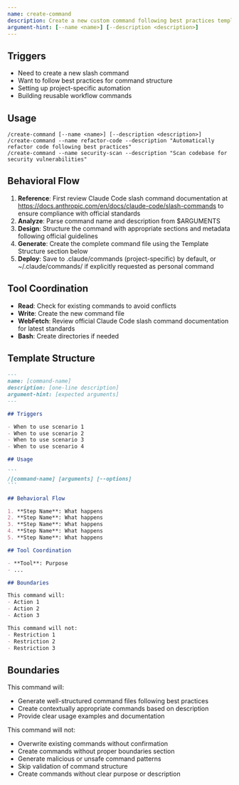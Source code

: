```yaml
---
name: create-command
description: Create a new custom command following best practices template
argument-hint: [--name <name>] [--description <description>]
---
```


## Triggers

- Need to create a new slash command
- Want to follow best practices for command structure
- Setting up project-specific automation
- Building reusable workflow commands

## Usage

```
/create-command [--name <name>] [--description <description>]
/create-command --name refactor-code --description "Automatically refactor code following best practices"
/create-command --name security-scan --description "Scan codebase for security vulnerabilities"
```

## Behavioral Flow

1. **Reference**: First review Claude Code slash command documentation at https://docs.anthropic.com/en/docs/claude-code/slash-commands to ensure compliance with official standards
2. **Analyze**: Parse command name and description from $ARGUMENTS
3. **Design**: Structure the command with appropriate sections and metadata following official guidelines
4. **Generate**: Create the complete command file using the Template Structure section below
5. **Deploy**: Save to .claude/commands (project-specific) by default, or ~/.claude/commands/ if explicitly requested as personal command

## Tool Coordination

- **Read**: Check for existing commands to avoid conflicts
- **Write**: Create the new command file
- **WebFetch**: Review official Claude Code slash command documentation for latest standards
- **Bash**: Create directories if needed

## Template Structure

````markdown
---
name: [command-name]
description: [one-line description]
argument-hint: [expected arguments]
---

## Triggers

- When to use scenario 1
- When to use scenario 2
- When to use scenario 3
- When to use scenario 4

## Usage

```
/[command-name] [arguments] [--options]
```

## Behavioral Flow

1. **Step Name**: What happens
2. **Step Name**: What happens
3. **Step Name**: What happens
4. **Step Name**: What happens
5. **Step Name**: What happens

## Tool Coordination

- **Tool**: Purpose
- ...

## Boundaries

This command will:
- Action 1
- Action 2
- Action 3

This command will not:
- Restriction 1
- Restriction 2
- Restriction 3
````

## Boundaries

This command will:
- Generate well-structured command files following best practices
- Create contextually appropriate commands based on description
- Provide clear usage examples and documentation

This command will not:
- Overwrite existing commands without confirmation
- Create commands without proper boundaries section
- Generate malicious or unsafe command patterns
- Skip validation of command structure
- Create commands without clear purpose or description

